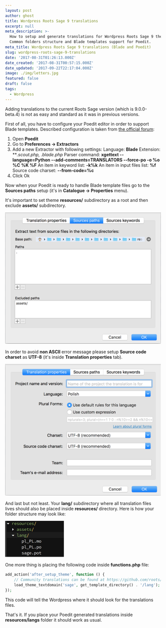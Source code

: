 ```yaml
---
layout: post
author: ghost
title: Wordpress Roots Sage 9 translations
excerpt: null
meta_description: >-
  How to setup and generate translations for Wordpress Roots Sage 9 theme.
  Common folders structure and Blade templates support for Poedit.
meta_title: Wordpress Roots Sage 9 translations (Blade and Poedit)
slug: wordpress-roots-sage-9-translations
date: '2017-08-31T01:26:13.000Z'
date_created: '2017-08-31T00:57:15.000Z'
date_updated: '2017-09-22T22:17:04.000Z'
image: ./img/letters.jpg
featured: false
draft: false
tags:
  - Wordpress
---
```

Adding translations to the current Roots Sage version (which is 9.0.0-beta.4) is not as easy and standard as it was in previous versions.

First of all, you have to configure your Poedit editor in order to support Blade templates. Described configuration is taken from [the official forum](https://discourse.roots.io/t/localization-of-blade-templates/9331/6#post_6):

1. Open **Poedit**
2. Go to **Preferences -> Extractors**
3. Add a new Extractor with following settings:
Language: **Blade**
Extension: ***.scout.php, *.blade.php**
Parser command: **xgettext --language=Python --add-comments=TRANSLATORS --force-po -o %o %C %K %F**
An item in keyword list: **-k%k**
An item in input files list: **%f**
Source code charset: **--from-code=%c**
4. Click Ok

Now when your Poedit is ready to handle Blade template files go to the **Sources paths** setup (it's in **Catalogue -> Properties** menu).

It's important to set theme **resources/** subdirectory as a root and then exclude **assets/** subdirectory.

![Wordpress Sage Poedit setup](./img/poedit_sage_source_paths.png)

In order to avoid **non ASCII** error message please setup **Source code charset** as **UTF-8** (it's inside **Translation properties** tab).

![Poedit non ASCII bug fix](./img/poedit_non_ascii_fix.png)

And last but not least. Your **lang/** subdirectory where all translation files lives should also be placed inside **resources/** directory. Here is how your folder structure may look like:

![Sage translations files structure](./img/sage_translations_files.png)

One more thing is placing the following code inside **functions.php** file:

```php
add_action('after_setup_theme', function () {
    // Community translations can be found at https://github.com/roots/sage-translations
    load_theme_textdomain('sage', get_template_directory() . '/lang');
});
```

This code will tell the Wordpress where it should look for the translations files.

That's it. If you place your Poedit generated translations inside **resources/langs** folder it should work as usual.
